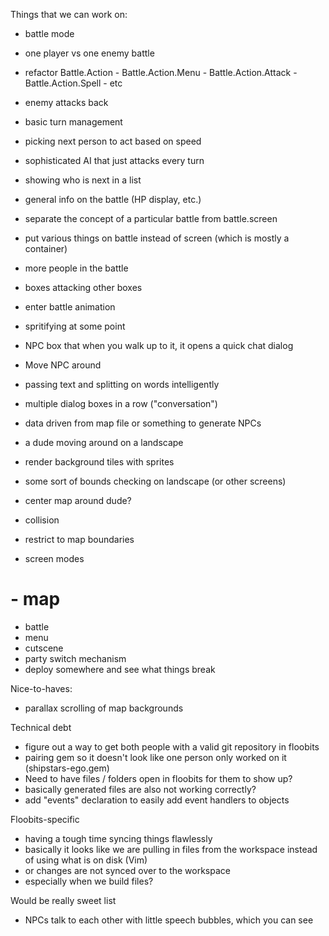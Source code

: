Things that we can work on:

 - battle mode
  - one player vs one enemy battle
   - refactor Battle.Action
    - Battle.Action.Menu
    - Battle.Action.Attack
    - Battle.Action.Spell
    - etc
   - enemy attacks back
   - basic turn management
   - picking next person to act based on speed
   - sophisticated AI that just attacks every turn
   - showing who is next in a list
  - general info on the battle (HP display, etc.)

  - separate the concept of a particular battle from battle.screen
   - put various things on battle instead of screen (which is mostly a container)

  - more people in the battle
   - boxes attacking other boxes

  - enter battle animation

  - spritifying at some point

 - NPC box that when you walk up to it, it opens a quick chat dialog
  - Move NPC around
  - passing text and splitting on words intelligently
  - multiple dialog boxes in a row ("conversation")
  - data driven from map file or something to generate NPCs

 - a dude moving around on a landscape
  - render background tiles with sprites
  - some sort of bounds checking on landscape (or other screens)
  - center map around dude?
  - collision
  - restrict to map boundaries
 - screen modes
#  - map
   - battle
   - menu
   - cutscene
  - party switch mechanism
  - deploy somewhere and see what things break

 Nice-to-haves:
  - parallax scrolling of map backgrounds

 Technical debt
  - figure out a way to get both people with a valid git repository in floobits
  - pairing gem so it doesn't look like one person only worked on it (shipstars-ego.gem)
  - Need to have files / folders open in floobits for them to show up?
   - basically generated files are also not working correctly?
   - add "events" declaration to easily add event handlers to objects

 Floobits-specific
  - having a tough time syncing things flawlessly
   - basically it looks like we are pulling in files from the workspace instead of using what is on disk (Vim)
   - or changes are not synced over to the workspace
   - especially when we build files?


 Would be really sweet list
  - NPCs talk to each other with little speech bubbles, which you can see

